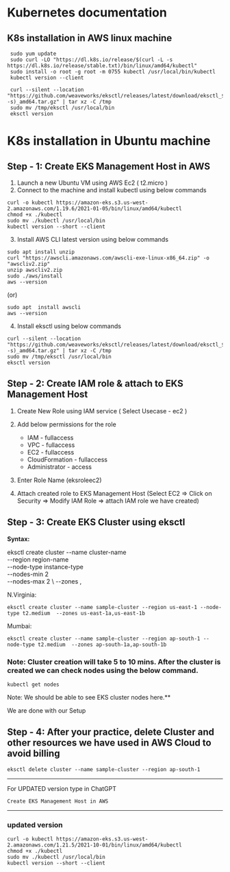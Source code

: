 # Kubernetes documentation

## K8s installation in AWS linux machine 
     sudo yum update
     sudo curl -LO "https://dl.k8s.io/release/$(curl -L -s https://dl.k8s.io/release/stable.txt)/bin/linux/amd64/kubectl"
     sudo install -o root -g root -m 0755 kubectl /usr/local/bin/kubectl
     kubectl version --client
     
     curl --silent --location "https://github.com/weaveworks/eksctl/releases/latest/download/eksctl_$(uname -s)_amd64.tar.gz" | tar xz -C /tmp
     sudo mv /tmp/eksctl /usr/local/bin
     eksctl version



# K8s installation in Ubuntu machine


## Step - 1: Create EKS Management Host in AWS 


1) Launch a new Ubuntu VM using AWS Ec2 ( t2.micro )	  
2) Connect to the machine and install kubectl using below commands  
```
curl -o kubectl https://amazon-eks.s3.us-west-2.amazonaws.com/1.19.6/2021-01-05/bin/linux/amd64/kubectl
chmod +x ./kubectl
sudo mv ./kubectl /usr/local/bin
kubectl version --short --client
```
3) Install AWS CLI latest version using below commands 
```
sudo apt install unzip
curl "https://awscli.amazonaws.com/awscli-exe-linux-x86_64.zip" -o "awscliv2.zip"
unzip awscliv2.zip
sudo ./aws/install
aws --version
```
(or)
```
sudo apt  install awscli
aws --version
```

4) Install eksctl using below commands
```
curl --silent --location "https://github.com/weaveworks/eksctl/releases/latest/download/eksctl_$(uname -s)_amd64.tar.gz" | tar xz -C /tmp
sudo mv /tmp/eksctl /usr/local/bin
eksctl version
```
## Step - 2: Create IAM role & attach to EKS Management Host 

1) Create New Role using IAM service ( Select Usecase - ec2 ) 	
2) Add below permissions for the role <br/>
	- IAM - fullaccess <br/>
	- VPC - fullaccess <br/>
	- EC2 - fullaccess  <br/>
	- CloudFormation - fullaccess  <br/>
	- Administrator - access <br/>
		
3) Enter Role Name (eksroleec2) 
4) Attach created role to EKS Management Host (Select EC2 => Click on Security => Modify IAM Role => attach IAM role we have created) 

## Step - 3: Create EKS Cluster using eksctl 
**Syntax:** 

eksctl create cluster --name cluster-name  \
--region region-name \
--node-type instance-type \
--nodes-min 2 \
--nodes-max 2 \ 
--zones <AZ-1>,<AZ-2>

N.Virginia: <br/>
```
eksctl create cluster --name sample-cluster --region us-east-1 --node-type t2.medium  --zones us-east-1a,us-east-1b
```	
Mumbai: <br/>
```
eksctl create cluster --name sample-cluster --region ap-south-1 --node-type t2.medium  --zones ap-south-1a,ap-south-1b
```

### Note: Cluster creation will take 5 to 10 mins. After the cluster is created we can check nodes using the below command.

`
 kubectl get nodes  
`

 Note: We should be able to see EKS cluster nodes here.**

 We are done with our Setup 
	
## Step - 4: After your practice, delete Cluster and other resources we have used in AWS Cloud to avoid billing ##

```
eksctl delete cluster --name sample-cluster --region ap-south-1
```




---



For UPDATED version type in ChatGPT 
```
Create EKS Management Host in AWS
```



---

### updated version
```
curl -o kubectl https://amazon-eks.s3.us-west-2.amazonaws.com/1.21.5/2021-10-01/bin/linux/amd64/kubectl
chmod +x ./kubectl
sudo mv ./kubectl /usr/local/bin
kubectl version --short --client

```
